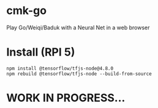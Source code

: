 # cmk-go
Play Go/Weiqi/Baduk with a Neural Net in a web browser

# Install (RPI 5)
    npm install @tensorflow/tfjs-node@4.8.0
    npm rebuild @tensorflow/tfjs-node --build-from-source

# WORK IN PROGRESS...
